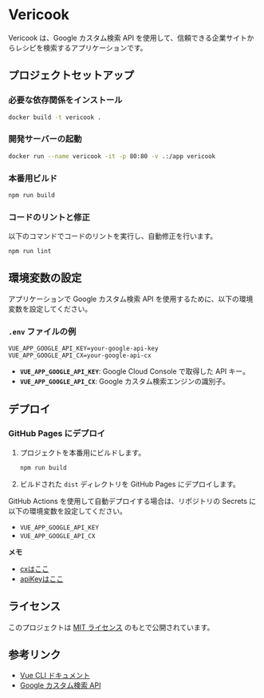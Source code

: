 # Vericook

Vericook は、Google カスタム検索 API を使用して、信頼できる企業サイトからレシピを検索するアプリケーションです。

## プロジェクトセットアップ

### 必要な依存関係をインストール

```bash
docker build -t vericook .
```

### 開発サーバーの起動

```bash
docker run --name vericook -it -p 80:80 -v .:/app vericook
```

### 本番用ビルド

```bash
npm run build
```

### コードのリントと修正
以下のコマンドでコードのリントを実行し、自動修正を行います。
```bash
npm run lint
```

## 環境変数の設定

アプリケーションで Google カスタム検索 API を使用するために、以下の環境変数を設定してください。

### `.env` ファイルの例
```
VUE_APP_GOOGLE_API_KEY=your-google-api-key
VUE_APP_GOOGLE_API_CX=your-google-api-cx
```

- **`VUE_APP_GOOGLE_API_KEY`**: Google Cloud Console で取得した API キー。
- **`VUE_APP_GOOGLE_API_CX`**: Google カスタム検索エンジンの識別子。

## デプロイ

### GitHub Pages にデプロイ
1. プロジェクトを本番用にビルドします。
   ```bash
   npm run build
   ```
2. ビルドされた `dist` ディレクトリを GitHub Pages にデプロイします。

GitHub Actions を使用して自動デプロイする場合は、リポジトリの Secrets に以下の環境変数を設定してください。
- `VUE_APP_GOOGLE_API_KEY`
- `VUE_APP_GOOGLE_API_CX`

**メモ**
 - [cxはここ](https://programmablesearchengine.google.com/controlpanel/all)
 - [apiKeyはここ](https://console.cloud.google.com/apis/dashboard)


## ライセンス
このプロジェクトは [MIT ライセンス](LICENSE) のもとで公開されています。

## 参考リンク
- [Vue CLI ドキュメント](https://cli.vuejs.org/config/)
- [Google カスタム検索 API](https://developers.google.com/custom-search/v1/overview)
